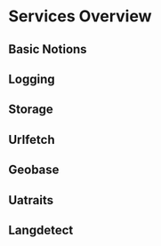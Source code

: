 
# Services Overview

## Basic Notions

## Logging

## Storage

## Urlfetch

## Geobase

## Uatraits

## Langdetect


